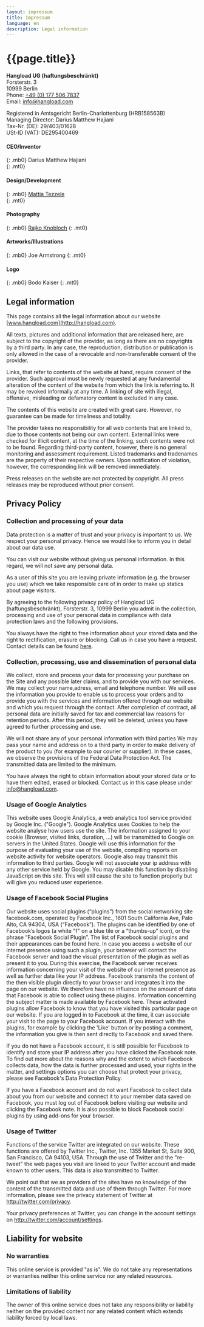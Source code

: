 ```yaml
---
layout: impressum
title: Impressum
language: en
description: Legal information
---
```


# {{page.title}}

**Hangload UG (haftungsbeschränkt)**  
Forsterstr. 3  
10999 Berlin  
Phone: [+49 (0) 177 506 7837](tel:+491775067837)  
Email: <info@hangload.com>

Registered in Amtsgericht Berlin-Charlottenburg (HRB158563B)  
Managing Director: Darius Matthew Hajiani  
Tax-Nr. (DE): 29/403/01628  
USt-ID (VAT): DE295400469  

#### CEO/Inventor
{: .mb0}
Darius Matthew Hajiani  
{: .mt0}

#### Design/Development 
{: .mb0}
[Mattia Tezzele](http://mrzool.cc)  
{: .mt0}

#### Photography
{: .mb0}
[Rajko Knobloch](http://www.ostwestfoto.de/)
{: .mt0}

#### Artworks/Illustrations
{: .mb0}
Joe Armstrong
{: .mt0}

#### Logo
{: .mb0}
Bodo Kaiser
{: .mt0}

## Legal information

This page contains all the legal information about our website [www.hangload.com](http://hangload.com).

All texts, pictures and additional information that are released here, are subject to the copyright of the provider, as long as there are no copyrights by a third party. In any case, the reproduction, distribution or publication is only allowed in the case of a revocable and non-transferable consent of the provider.

Links, that refer to contents of the website at hand, require consent of the provider. Such approval must be newly requested at any fundamental alteration of the content of the website from which the link is referring to. It may be revoked informally at any time. A linking of site with illegal, offensive, misleading or defamatory content is excluded in any case.

The contents of this website are created with great care. However, no guarantee can be made for timeliness and totality.

The provider takes no responsibility for all web contents that are linked to, due to those contents not being our own content. External links were checked for illicit content, at the time of the linking, such contents were not to be found. Regarding third-party content, however, there is no general monitoring and assessment requirement. Listed trademarks and tradenames are the property of their respective owners.  Upon notification of violation, however, the corresponding link will be removed immediately.

Press releases on the website are not protected by copyright. All press releases may be reproduced without prior consent.

## Privacy Policy

### Collection and processing of your data

Data protection is a matter of trust and your privacy is important to us. We respect your personal privacy. Hence we would like to inform you in detail about our data use.

You can visit our website without giving us personal information. In this regard, we will not save any personal data.

As a user of this site you are leaving private information (e.g. the browser you use) which we take responsible care of in order to make up statics about page visitors.

By agreeing to the following privacy policy of Hangload UG (haftungsbeschränkt), Forsterstr. 3, 10999 Berlin you admit in the collection, processing and use of your personal data in compliance with data protection laws and the following provisions.

You always have the right to free information about your stored data and the right to rectification, erasure or blocking. Call us in case you have a request. Contact details can be found [here](../contact).

### Collection, processing, use and dissemination of personal data

We collect, store and process your data for processing your purchase on the Site and any possible later claims, and to provide you with our services. We may collect your name,adress, email and telephone number.  We will use the information you provide to enable us to process your orders and to provide you with the services and information offered through our website and which you request through the contact.  After completion of contract, all personal data are initially saved for tax and commercial law reasons for retention periods.  After this period, they will be deleted, unless you have agreed to further processing and use.

We will not share any of your personal information with third parties We may pass your name and address on to a third party in order to make delivery of the product to you (for example to our courier or supplier).  In these cases, we observe the provisions of the Federal Data Protection Act. The transmitted data are limited to the minimum.

You have always the right to obtain information about your stored data or to have them edited, erased or blocked. Contact us in this case please under <info@hangload.com>.

### Usage of Google Analytics

This website uses Google Analytics, a web analytics tool service provided by Google Inc. ("Google"). Google Analytics uses Cookies to help the website analyse how users use the site. The information assigned to your cookie (Browser, visited links, duration, ...) will be transmitted to Google on servers in the United States. Google will use this information for the purpose of evaluating your use of the website, compilling reports on website activity for website operators. Google also may transmit this information to third parties. Google will not associate your ip address with any other service held by Google. You may disable this function by disabling JavaScript on this site. This will still cause the site to function properly but will give you reduced user experience.

### Usage of Facebook Social Plugins

Our website uses social plugins (“plugins”) from the social networking site facebook.com, operated by Facebook Inc., 1601 South California Ave, Palo Alto, CA 94304, USA (“Facebook”). The plugins can be identified by one of Facebook’s logos (a white "f" on a blue tile or a “thumbs-up” icon), or the phrase “Facebook Social Plugin”. The list of Facebook social plugins and their appearances can be found here. In case you access a website of our internet presence using such a plugin, your browser will contact the Facebook server and load the visual presentation of the plugin as well as present it to you. During this exercise, the Facebook server receives information concerning your visit of the website of our internet presence as well as further data like your IP address. Facebook transmits the content of the then visible plugin directly to your browser and integrates it into the page on our website. We therefore have no influence on the amount of data that Facebook is able to collect using these plugins. Information concerning the subject matter is made available by Facebook here. These activated plugins allow Facebook to know that you have visited this particular page on our website. If you are logged in to Facebook at the time, it can associate your visit to the page to your Facebook account. If you interact with the plugins, for example by clicking the 'Like’ button or by posting a comment, the information you give is then sent directly to Facebook and saved there. 

If you do not have a Facebook account, it is still possible for Facebook to identify and store your IP address after you have clicked the Facebook note. To find out more about the reasons why and the extent to which Facebook collects data, how the data is further processed and used, your rights in the matter, and settings options you can choose that protect your privacy, please see Facebook's Data Protection Policy.

If you have a Facebook account and do not want Facebook to collect data
about you from our website and connect it to your member data saved on
Facebook, you must log out of Facebook before visiting our website and
clicking the Facebook note. It is also possible to block Facebook social
plugins by using add-ons for your browser.

### Usage of Twitter

Functions of the service Twitter are integrated on our website. These
functions are offered by Twitter Inc., Twitter, Inc. 1355 Market St,
Suite 900, San Francisco, CA 94103, USA. Through the use of Twitter and
the "re-tweet" the web pages you visit are linked to your Twitter
account and made known to other users. This data is also transmitted to
Twitter.

We point out that we as providers of the sites have no knowledge of the
content of the transmitted data and use of them through Twitter. For
more information, please see the privacy statement of Twitter at http://twitter.com/privacy.

Your privacy preferences at Twitter, you can change in the account
settings on http://twitter.com/account/settings.

## Liability for website

### No warranties

This online service is provided "as is". We do not take any
representations or warranties neither this online service nor any
related resources.

### Limitations of liability

The owner of this online service does not take any responsibility or
liability neither on the provided content nor any related content which
extends liability forced by local laws.
